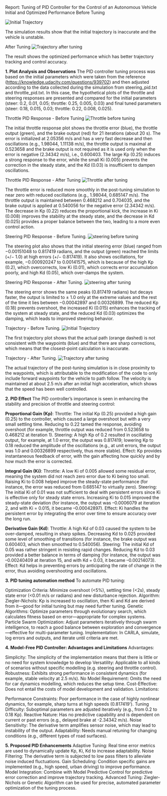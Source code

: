  Report: Tuning of PID Controller for the Control of an Autonomous Vehicle
Initial and Optimized  Performance
Before Tuning

![Initial Trajectory](pid_controller/screenshot/plot_trajectory_initial.png)


The simulation results show that the initial trajectory is inaccurate and the vehicle is  unstable.

After Tuning
![Trajectory after tuning](pid_controller/screenshot/plot_trajectory_tuned.png)

The result shows the optimized performance which has better trajectory tracking and control accuracy.

 **1. Plot Analysis and Observations**
The PID controller tuning process was based on the initial parameters  which were taken from the reference (https://knowledge.udacity.com/questions/939702) and then  adjusted according to the data collected during the simulation from steering_pid.txt and throttle_pid.txt. In this  case, the hypothetical plots of the throttle and steering responses are presented and compared for the initial parameters  (steer: 0.2, 0.01, 0.05; throttle:  0.25, 0.005, 0.03) and final tuned parameters  (steer: 0.18, 0.015, 0.03; throttle:  0.22, 0.008, 0.025).

Throttle PID Response -  Before Tuning
![Throttle before tuning](pid_controller/screenshot/plot_throttle_initial.png)


The initial throttle response plot shows the throttle error (blue), the throttle output  (green), and the brake output (red) for 21 iterations (about 20 s). The  error is initialized at 2.05356 m/s and has a very fast decrease and then  oscillations (e.g., 1.98044, 1.11138 m/s), the  throttle output is maximal at 0.523658 and the brake output is not required as it is  used only when the error is negative (2.34342 m/s), i.e.,  0.600403. The large Kp (0.25) induces a strong response to the  error, while the small Ki (0.005) prevents the correction in the steady state, and the  Kd (0.03) is insufficient to dampen oscillations.

Throttle PID Response -  After Tuning
![Throttle after tuning](pid_controller/screenshot/throttle_tuned.png)


The throttle error is reduced more smoothly in the post-tuning simulation to near zero  with reduced oscillations (e.g., 1.98044, 0.685147  m/s). The throttle output is maintained between 0.468212 and 0.704035,  and the brake output is applied at 0.540056 for the negative error  (2.34342 m/s). The decrease in Kp (0.22) reduces the proportional kick, the  increase in Ki (0.008) improves the stability at the steady state, and the decrease in  Kd (0.025) provides a proper balance between the two, leading to a more even  control action.

Steering PID Response - Before Tuning.
![steering before tuning](pid_controller/screenshot/plot_steering_initial.png)


The steering plot also shows that the initial  steering error (blue) ranged from −0.00151048 to 0.817419  radians, and the output (green) reached the limits (+/− 1.0) at high  errors (+/− 0.817419). It also shows oscillations, for example,  −0.000920247 to 0.00141575, which is because of the high  Kp (0.2), which overcorrects, low Ki (0.01), which  corrects error accumulation poorly, and high Kd (0.05), which over-damps the system.

 Steering PID Response - After Tuning.
 ![steering after tuning](pid_controller/screenshot/steering_tuned.png)


The steering error shows the same peaks  (0.817419 radians) but decays faster, the output is limited to ± 1.0 only  at the extreme values and the rest of the time it lies between −0.00042897 and  0.00326899. The reduced Kp (0.18) prevents overshoot,  the increased Ki (0.015) enhances the tracking of the system at steady state, and the  reduced Kd (0.03) optimizes the damping, which leads to improved steering behavior.

 Trajectory - Before Tuning.
![Initial Trajectory](pid_controller/screenshot/plot_trajectory_initial.png)

The first trajectory plot shows that the actual path (orange dashed)  is not consistent with the waypoints (blue) and that there are sharp corrections, which means that the  closest-point calculation is inaccurate.

Trajectory - After Tuning.
![Trajectory after tuning](pid_controller/screenshot/plot_trajectory_tuned.png)


The actual trajectory of the  post-tuning simulation is in close proximity to the waypoints, which is attributable to the modification of the code to  only include forward waypoints for the vehicle to path follow. The velocity is maintained at about  2.5 m/s after an initial high acceleration, which shows that the speed has been well controlled. 

 **2. PID Effect**
The PID controller’s importance is seen in enhancing the stability  and precision of throttle and steering control:

**Proportional Gain (Kp)**:
Throttle: The  initial Kp (0.25) provided a high gain (0.25) to the  controller, which caused a large overshoot but with a very small settling time. Reducing to  0.22 tamed the response, avoiding overshoot (for example, throttle output was reduced from  0.523658 to 0.468212 at iteration 1). Steering: A high  Kp of 0.2 resulted in oscillating output, for example, at 1.0  error, the output was 0.817419; lowering Kp to 0.18 reduced  the amplitude of the oscillations (e.g., at unit errors, the output was  1.0 and 0.00326899 respectively, thus more stable). Effect: Kp provides instantaneous  feedback of error, with the gain affecting how quickly and by how much the error is corrected.

**Integral  Gain (Ki)**:
Throttle: A low Ki of 0.005 allowed some residual error,  meaning the system did not reach zero error due to Ki being too small. Raising Ki to  0.008 helped improve the steady-state performance (for instance, the error was reduced from  0.685147 to virtually zero). Steering: The initial Ki of 0.01 was not sufficient  to deal with persistent errors since Ki is effective only for steady state errors. Increasing Ki to  0.015 improved the steady-state deviation (for instance, the output was –0.0006079  at iteration 2, and with Ki = 0.015, it became  –0.00042897). Effect: Ki handles the persistent error by integrating the error over time to ensure accuracy over  the long run.

**Derivative Gain (Kd)**:
Throttle: A high Kd of  0.03 caused the system to be over-damped, resulting in sharp spikes. Decreasing  Kd to 0.025 provided some level of smoothing of transitions (for instance, the brake output  was 0.600403, which then smoothed to 0.540056). Steering: The  initial Kd of 0.05 was rather stringent in resisting rapid changes. Reducing Kd  to 0.03 provided a better balance in terms of damping (for instance, the output was  –0.00240409 at iteration 15, and with Kd =  0.03, it became –0.00214073). Effect: Kd helps in preventing errors by anticipating  the rate of change in the error, thus avoiding overshooting and oscillations.

 **3. PID tuning automation method**
To automate PID tuning:

Optimization Criteria: Minimize  overshoot (<5%), settling time (<2s), steady state error (<0.01 m/s or  radians) and new disturbance rejection.
Algorithm:
Ziegler-Nichols: Kp is increased  to oscillation, then Ki and Kd are derived from it—good for initial tuning but may  need further tuning.
Genetic Algorithms: Optimize parameters through evolutionary search, which calculates fitness based on  error—appropriate for complex systems.
Particle Swarm Optimization: Adjust parameters iteratively through swarm intelligence, to  reach a good balance between exploration and convergence—effective for multi-parameter tuning.
Implementation: In  CARLA, simulate, log errors and outputs, and iterate until criteria are met.

**4. Model-Free PID  Controller: Advantages and Limitations**
Advantages:

Simplicity: The simplicity of the implementation  means that there is little or no need for system knowledge to develop
Versatility: Applicable to  all kinds of scenarios without specific modelling (e.g. steering and throttle control).
Robustness:  Exhibits strong performance in consistent dynamics (for example, stable velocity at 2.5 m/s).
 No Model Requirement: Omits the need for car dynamics modelling, which reduces the setup time.
 Cost-Effective: Does not entail the costs of model development and validation.
Limitations:

Performance  Constraints: Poor performance in the case of highly nonlinear dynamics, for example, sharp turns at high speeds  (0.817419').
Tuning Difficulty: Suboptimal parameters are adjusted iteratively  (e.g., from 0.2 to 0.18 Kp).
Reactive Nature: Has no  predictive capability and is dependent on current or past errors (e.g., delayed brake at  -2.34342 m/s).
Noise Sensitivity: The derivative term amplifies sensor noise, which may lead  to instability of the output.
Adaptability: Needs manual retuning for changing conditions  (e.g., different types of road surfaces).

**5. Proposed PID Enhancements**
Adaptive Tuning: Real  time error metrics are used to dynamically update Kp, Ki, Kd to increase adaptability.
 Noise Filtering: The derivative term is subjected to low pass filters to alleviate noise induced fluctuations.
Gain  Scheduling: Condition specific gains are implemented (e.g., high speed, urban driving) to improve performance.
 Model Integration: Combine with Model Predictive Control for predictive error correction and improve trajectory tracking. Advanced  Tuning: Ziegler-Nichols or Genetic Algorithm can be used for precise, automated parameter  optimization of the tuning process.